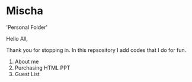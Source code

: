# Mischa
'Personal Folder'

Hello All,

  Thank you for stopping in. In this repsository I add codes that I do for fun.
1. About me
2. Purchasing HTML PPT
2. Guest List


